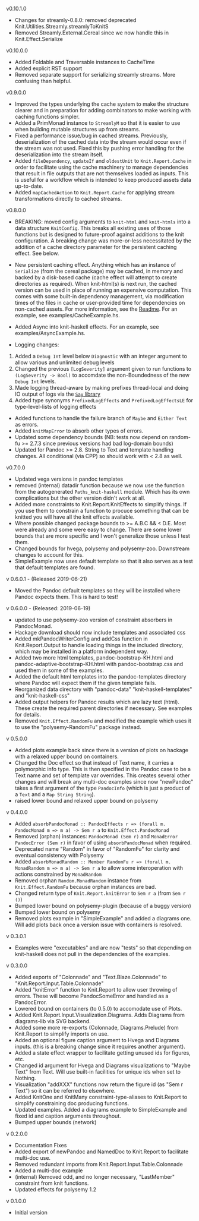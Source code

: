v0.10.1.0
* Changes for streamly-0.8.0: removed deprecated Knit.Utilities.Streamly.streamlyToKnitS
* Removed Streamly.External.Cereal since we now handle this in Knit.Effect.Serialize

v0.10.0.0
* Added Foldable and Traversable instances to CacheTime
* Added explicit RST support
* Removed separate support for serializing streamly streams. More confusing than helpful.

v0.9.0.0
* Improved the types underlying the cache system to make the structure clearer and in preparation for adding
combinators to make working with caching functions simpler.
* Added a PrimMonad instance to ```StreamlyM``` so that it is easier to use when building mutable structures up from
streams.
* Fixed a performance issue/bug in cached streams.  Previously, deserialization of the cached data into the stream would
occur even if the stream was not used. Fixed this by pushing error handling for the deserialization into the stream itself.
* Added ```fileDependency```, ```updateIf``` and ```oldestUnit``` to ```Knit.Report.Cache``` in order to facilitate using the
cache machinery to manage dependencies that result in file outputs that are not themselves loaded as inputs.  This is useful
for a workflow which is intended to keep produced assets data up-to-date.
* Added ```mapCachedAction``` to ```Knit.Report.Cache``` for applying stream transformations directly to cached streams.

v0.8.0.0
* BREAKING: moved config arguments to ```knit-html``` and ```knit-htmls``` into a data structure ```KnitConfig```.  This breaks
all existing uses of those functions but is designed to future-proof against additions to the knit configuration.  A breaking
change was more-or-less necessitated by the addition of a cache directory parameter for the persistent caching effect. See below.

* New persistent caching effect.  Anything which has an instance of ```Serialize``` (from the cereal package) may be cached,
in memory and backed by a disk-based cache (cache effect will attempt to create
directories as required).  When knit-html(s) is next run, the cached version can be used in
place of running an expensive computation. This comes with some built-in dependency management, via modification times of the
files in cache or user-provided time for dependencies on non-cached assets. For more information,
see the [Readme](https://github.com/adamConnerSax/knit-haskell/blob/master/Readme.md).
For an example, see examples/CacheExample.hs.

* Added Async into knit-haskell effects.  For an example, see examples/AsyncExample.hs.

* Logging changes:

1. Added a ```Debug Int``` level below ```Diagnostic``` with an integer argument to allow various and unlimited debug levels
2. Changed the previous ```[LogSeverity]``` argument given to run functions to ```(LogSeverity -> Bool)```
to accomdate the non-Boundedness of the new ```Debug Int``` levels.
3. Made logging thread-aware by making prefixes thread-local
and doing IO output of logs via the [```Say``` library](https://hackage.haskell.org/package/say)
4. Added type synonyms ```PrefixedLogEffects``` and ```PrefixedLogEffectsLE``` for type-level-lists of logging effects

* Added functions to handle the failure branch of ```Maybe``` and ```Either Text``` as errors.
* Added ```knitMapError``` to absorb other types of errors.
* Updated some dependency bounds (NB: tests now depend on random-fu >= 2.7.3 since previous versions had bad log-domain bounds)
* Updated for Pandoc >= 2.8.  String to Text and template handling changes.  All conditional (via CPP) so should work with < 2.8 as well.

v0.7.0.0
* Updated vega versions in pandoc templates
* removed (internal) datadir function because we now use the function
from the autogenerated ```Paths_knit-haskell``` module.  Which has its own
complications but the other version didn't work at all.
* Added more constraints to Knit.Report.KnitEffects to simplify things.
If you use them to constrain a function to procuce something that can be knitted
you will have all the knit effects available.
* Where possible changed package bounds to >= A.B.C && < D.E. Most were already and
some were easy to change.  There are some lower bounds that are more specific and I
won't generalize those unless I test them.
* Changed bounds for hvega, polysemy and polysemy-zoo. Downstream changes to account for this.
* SimpleExample now uses default template so that it also serves as a test that default templates are found.


v 0.6.0.1 - (Released 2019-06-21)
* Moved the Pandoc default templates so they will be installed where Pandoc expects them. This is hard to test!

v 0.6.0.0 - (Released: 2019-06-19)
* updated to use polysemy-zoo version of constraint absorbers in PandocMonad.
* Hackage download should now include templates and associated css
* Added mkPandocWriterConfig and addCss function in Knit.Report.Output to handle loading things in
the included directory, which may be installed in a platform independent way.
* Added two more html templates, pandoc-bootstrap-KH.html and pandoc-adaptive-bootstrap-KH.html
with pandoc-bootstrap.css and used them in some of the examples.
* Added the default html templates into the pandoc-templates directory where Pandoc will expect
them if the given template fails.
* Reorganized data directory with "pandoc-data" "knit-haskell-templates" and "knit-haskell-css"
* Added output helpers for Pandoc results which are lazy text (html).  These create the
required parent directories if necessary. See examples for details.
* Removed ```Knit.Effect.RandomFu``` and modified the example which uses it to use the
"polysemy-RandomFu" package instead.

v 0.5.0.0
* Added plots example back since there is a version of plots on hackage with
a relaxed upper bound on containers.
* Changed the Doc effect so that instead of Text name, it carries a polymorphic info type.
This is then specified in the Pandoc case to be a Text name and set of template var overrides.
This creates several other changes and will break any multi-doc examples since now
"newPandoc" takes a first argument of the type ```PandocInfo``` (which is just a
product of a ```Text``` and a ```Map String String```).
* raised lower bound and relaxed upper bound on polysemy

v 0.4.0.0
* Added
```absorbPandocMonad :: PandocEffects r => (forall m. PandocMonad m => m a) -> Sem r a```
to ```Knit.Effect.PandocMonad```
* Removed (orphan) instances: ```PandocMonad (Sem r)``` and
```MonadError PandocError (Sem r)``` in favor  of using
```absorbPandocMonad``` when required.
* Deprecated name "Random" in favor of "RandomFu" for clarity and
eventual consistency with Polysemy
* Added
```absorbMonadRandom :: Member RandomFu r => (forall m. MonadRandom m => m a) -> Sem r a```
to allow some
interoperation with actions constrained by ```MonadRandom```
* Removed orphan ```Random.MonadRandom``` instance from
```Knit.Effect.RandomFu``` because orphan instances are bad.
* Changed return type of ```Knit.Report.knitError``` to ```Sem r a```
(from ```Sem r ()```)
* Bumped lower bound on polysemy-plugin (because of a buggy version)
* Bumped lower bound on polysemy
* Removed plots example in "SimpleExample" and added a diagrams one.
Will add plots back once a version issue  with containers is resolved.

v 0.3.0.1
* Examples were "executables" and are now "tests" so that depending on
knit-haskell does not pull in the dependencies of the examples.

v 0.3.0.0
* Added exports of "Colonnade" and "Text.Blaze.Colonnade" to
"Knit.Report.Input.Table.Colonnade"
* Added "knitError" function to Knit.Report to allow user throwing of errors.
These will become PandocSomeError and handled as a PandocError.
* Lowered bound on containers (to 0.5.0) to accomodate use of Plots.
* Added Knit.Report.Input.Visualization.Diagrams.
Adds Diagrams from diagrams-lib via SVG backend.
* Added some more re-exports (Colonnade, Diagrams.Prelude)
from Knit.Report to simplify imports on use.
* Added an optional figure caption argument to Hvega and Diagrams inputs.
(this is a breaking change since it requires another argument).
* Added a state effect wrapper to facilitate getting unused ids for figures, etc.
* Changed id argument for Hvega and Diagrams
visualizations to "Maybe Text" from Text.
Will use built-in facilities for unique ids when set to Nothing.
* Visualization "addXXX" functions now return the figure id (as "Sem r Text")
so it can be referred to elsewhere.
* Added KnitOne and KnitMany constraint-type-aliases to Knit.Report
to simplify constraining doc producing functions.
* Updated examples.  Added a diagrams example to SimpleExample
and fixed id and caption arguments throughout.
* Bumped upper bounds (network)

v 0.2.0.0
* Documentation Fixes
* Added export of newPandoc and NamedDoc to Knit.Report to
facilitate multi-doc use.
* Removed redundant imports from Knit.Report.Input.Table.Colonnade
* Added a multi-doc example
* (internal) Removed odd, and no longer necessary, "LastMember"
constraint from knit functions.
* Updated effects for polysemy 1.2

v 0.1.0.0
* Initial version
